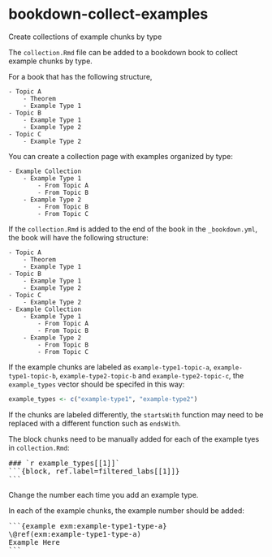 # bookdown-collect-examples
Create collections of example chunks by type

The `collection.Rmd` file can be added to a bookdown book to collect example chunks by type.

For a book that has the following structure,
```
- Topic A
    - Theorem
    - Example Type 1
- Topic B
    - Example Type 1
    - Example Type 2
- Topic C
    - Example Type 2
```

You can create a collection page with examples organized by type:
```
- Example Collection
    - Example Type 1
        - From Topic A
        - From Topic B
    - Example Type 2
        - From Topic B
        - From Topic C
```

If the `collection.Rmd` is added to the end of the book in the `_bookdown.yml`, the book will have the following structure:
```
- Topic A
    - Theorem
    - Example Type 1
- Topic B
    - Example Type 1
    - Example Type 2
- Topic C
    - Example Type 2
- Example Collection
    - Example Type 1
        - From Topic A
        - From Topic B
    - Example Type 2
        - From Topic B
        - From Topic C
```

If the example chunks are labeled as `example-type1-topic-a`, `example-type1-topic-b`, `example-type2-topic-b` and `example-type2-topic-c`, the `example_types` vector should be specifed in this way:

```r
example_types <- c("example-type1", "example-type2")
```

If the chunks are labeled differently, the `startsWith` function may need to be replaced with a different function such as `endsWith`.

The block chunks need to be manually added for each of the example tyes in `collection.Rmd`:
<pre>
### `r example_types[[1]]`
```{block, ref.label=filtered_labs[[1]]}
```
</pre>
Change the number each time you add an example type.

In each of the example chunks, the example number should be added:
<pre>
```{example exm:example-type1-type-a}
\@ref(exm:example-type1-type-a)
Example Here
```
</pre>
